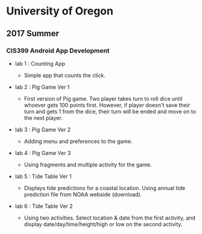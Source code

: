# University of Oregon
## 2017 Summer
### CIS399 Android App Development 

* lab 1 : Counting App 
	* Simple app that counts the click.  

* lab 2 : Pig Game Ver 1 
	* First version of Pig game. Two player takes turn to roll dice until whoever gets 100 points first. However, if player doesn't save their turn and gets 1 from the dice, their turn will be ended and move on to the next player.

* lab 3 : Pig Game Ver 2
	* Adding menu and preferences to the game.

* lab 4 : Pig Game Ver 3 
	* Using fragments and multiple activity for the game.

* lab 5 : Tide Table Ver 1  
	* Displays tide predictions for a coastal location. Using annual tide prediction file from NOAA webside (download). 
	
* lab 6 : Tide Table Ver 2 
	* Using two activities. Select location & date from the first activity, and display date/day/time/height/high or low on the second activity. 
